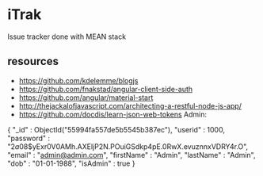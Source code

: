# iTrak
Issue tracker done with MEAN stack

## resources
* https://github.com/kdelemme/blogjs
* https://github.com/fnakstad/angular-client-side-auth
* https://github.com/angular/material-start
* http://thejackalofjavascript.com/architecting-a-restful-node-js-app/
* https://github.com/docdis/learn-json-web-tokens
Admin:

{
    "_id" : ObjectId("55994fa557de5b5545b387ec"),
    "userid" : 1000,
    "password" : "$2a$08$yExr0V0AMh.AXEljP2N.POuiGSdkp4pE.0RwX.evuznnxVDRY4r.O",
    "email" : "admin@admin.com",
    "firstName" : "Admin",
    "lastName" : "Admin",
    "dob" : "01-01-1988",
    "isAdmin" : true
}

